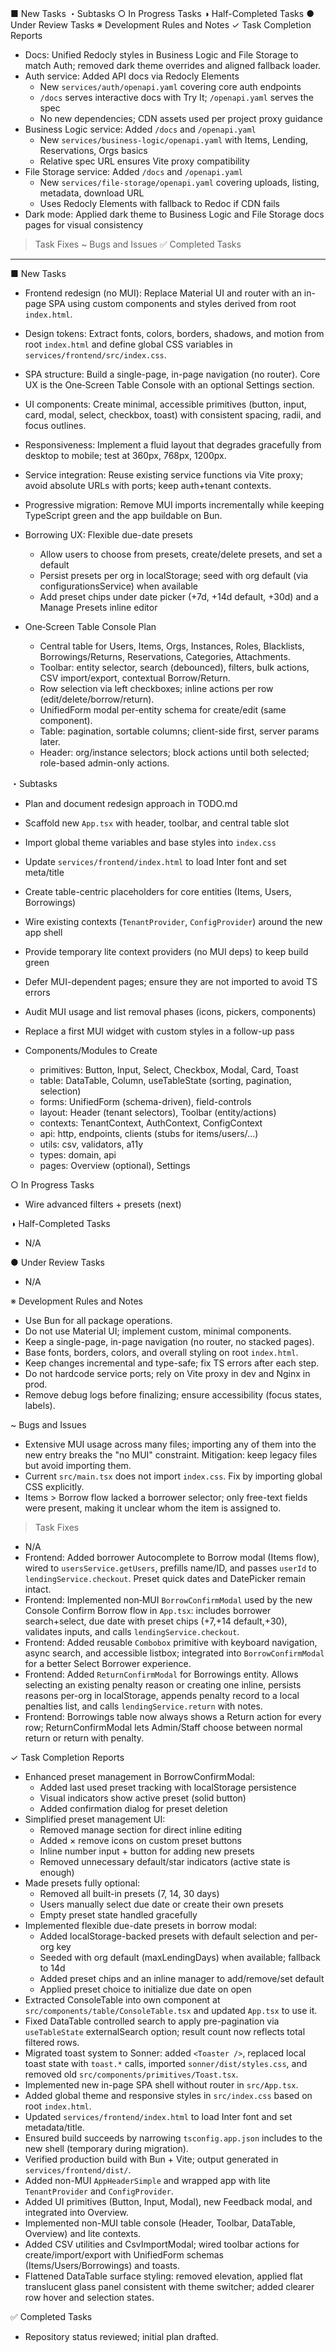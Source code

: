 ■ New Tasks
・Subtasks
○ In Progress Tasks
◑ Half-Completed Tasks
● Under Review Tasks
※ Development Rules and Notes
✓ Task Completion Reports
- Docs: Unified Redocly styles in Business Logic and File Storage to match Auth; removed dark theme overrides and aligned fallback loader.
- Auth service: Added API docs via Redocly Elements
  - New `services/auth/openapi.yaml` covering core auth endpoints
  - `/docs` serves interactive docs with Try It; `/openapi.yaml` serves the spec
  - No new dependencies; CDN assets used per project proxy guidance
 - Business Logic service: Added `/docs` and `/openapi.yaml`
   - New `services/business-logic/openapi.yaml` with Items, Lending, Reservations, Orgs basics
   - Relative spec URL ensures Vite proxy compatibility
 - File Storage service: Added `/docs` and `/openapi.yaml`
   - New `services/file-storage/openapi.yaml` covering uploads, listing, metadata, download URL
   - Uses Redocly Elements with fallback to Redoc if CDN fails
  - Dark mode: Applied dark theme to Business Logic and File Storage docs pages for visual consistency
> Task Fixes
~ Bugs and Issues
✅ Completed Tasks

---

■ New Tasks
- Frontend redesign (no MUI): Replace Material UI and router with an in-page SPA using custom components and styles derived from root `index.html`.
- Design tokens: Extract fonts, colors, borders, shadows, and motion from root `index.html` and define global CSS variables in `services/frontend/src/index.css`.
- SPA structure: Build a single-page, in-page navigation (no router). Core UX is the One‑Screen Table Console with an optional Settings section.
- UI components: Create minimal, accessible primitives (button, input, card, modal, select, checkbox, toast) with consistent spacing, radii, and focus outlines.
- Responsiveness: Implement a fluid layout that degrades gracefully from desktop to mobile; test at 360px, 768px, 1200px.
- Service integration: Reuse existing service functions via Vite proxy; avoid absolute URLs with ports; keep auth+tenant contexts.
- Progressive migration: Remove MUI imports incrementally while keeping TypeScript green and the app buildable on Bun.

- Borrowing UX: Flexible due-date presets
  - Allow users to choose from presets, create/delete presets, and set a default
  - Persist presets per org in localStorage; seed with org default (via configurationsService) when available
  - Add preset chips under date picker (+7d, +14d default, +30d) and a Manage Presets inline editor

- One‑Screen Table Console Plan
  - Central table for Users, Items, Orgs, Instances, Roles, Blacklists, Borrowings/Returns, Reservations, Categories, Attachments.
  - Toolbar: entity selector, search (debounced), filters, bulk actions, CSV import/export, contextual Borrow/Return.
  - Row selection via left checkboxes; inline actions per row (edit/delete/borrow/return).
  - UnifiedForm modal per-entity schema for create/edit (same component).
  - Table: pagination, sortable columns; client-side first, server params later.
  - Header: org/instance selectors; block actions until both selected; role-based admin-only actions.

・Subtasks
- Plan and document redesign approach in TODO.md
- Scaffold new `App.tsx` with header, toolbar, and central table slot
- Import global theme variables and base styles into `index.css`
- Update `services/frontend/index.html` to load Inter font and set meta/title
- Create table-centric placeholders for core entities (Items, Users, Borrowings)
- Wire existing contexts (`TenantProvider`, `ConfigProvider`) around the new app shell
- Provide temporary lite context providers (no MUI deps) to keep build green
- Defer MUI-dependent pages; ensure they are not imported to avoid TS errors
- Audit MUI usage and list removal phases (icons, pickers, components)
- Replace a first MUI widget with custom styles in a follow-up pass

- Components/Modules to Create
  - primitives: Button, Input, Select, Checkbox, Modal, Card, Toast
  - table: DataTable, Column, useTableState (sorting, pagination, selection)
  - forms: UnifiedForm (schema-driven), field-controls
  - layout: Header (tenant selectors), Toolbar (entity/actions)
  - contexts: TenantContext, AuthContext, ConfigContext
  - api: http, endpoints, clients (stubs for items/users/...)
  - utils: csv, validators, a11y
  - types: domain, api
  - pages: Overview (optional), Settings

○ In Progress Tasks
- Wire advanced filters + presets (next)

◑ Half-Completed Tasks
- N/A

● Under Review Tasks
- N/A

※ Development Rules and Notes
- Use Bun for all package operations.
- Do not use Material UI; implement custom, minimal components.
- Keep a single-page, in-page navigation (no router, no stacked pages).
- Base fonts, borders, colors, and overall styling on root `index.html`.
- Keep changes incremental and type-safe; fix TS errors after each step.
- Do not hardcode service ports; rely on Vite proxy in dev and Nginx in prod.
- Remove debug logs before finalizing; ensure accessibility (focus states, labels).

~ Bugs and Issues
- Extensive MUI usage across many files; importing any of them into the new entry breaks the "no MUI" constraint. Mitigation: keep legacy files but avoid importing them.
- Current `src/main.tsx` does not import `index.css`. Fix by importing global CSS explicitly.
- Items > Borrow flow lacked a borrower selector; only free-text fields were present, making it unclear whom the item is assigned to.

> Task Fixes
- N/A
 - Frontend: Added borrower Autocomplete to Borrow modal (Items flow), wired to `usersService.getUsers`, prefills name/ID, and passes `userId` to `lendingService.checkout`. Preset quick dates and DatePicker remain intact.
- Frontend: Implemented non‑MUI `BorrowConfirmModal` used by the new Console Confirm Borrow flow in `App.tsx`: includes borrower search+select, due date with preset chips (+7,+14 default,+30), validates inputs, and calls `lendingService.checkout`.
- Frontend: Added reusable `Combobox` primitive with keyboard navigation, async search, and accessible listbox; integrated into `BorrowConfirmModal` for a better Select Borrower experience.
- Frontend: Added `ReturnConfirmModal` for Borrowings entity. Allows selecting an existing penalty reason or creating one inline, persists reasons per-org in localStorage, appends penalty record to a local penalties list, and calls `lendingService.return` with notes.
 - Frontend: Borrowings table now always shows a Return action for every row; ReturnConfirmModal lets Admin/Staff choose between normal return or return with penalty.

✓ Task Completion Reports
- Enhanced preset management in BorrowConfirmModal:
  - Added last used preset tracking with localStorage persistence
  - Visual indicators show active preset (solid button)
  - Added confirmation dialog for preset deletion
- Simplified preset management UI:
  - Removed manage section for direct inline editing
  - Added × remove icons on custom preset buttons
  - Inline number input + button for adding new presets
  - Removed unnecessary default/star indicators (active state is enough)
- Made presets fully optional:
  - Removed all built-in presets (7, 14, 30 days)
  - Users manually select due date or create their own presets
  - Empty preset state handled gracefully
- Implemented flexible due-date presets in borrow modal:
  - Added localStorage-backed presets with default selection and per-org key
  - Seeded with org default (maxLendingDays) when available; fallback to 14d
  - Added preset chips and an inline manager to add/remove/set default
  - Applied preset choice to initialize due date on open
- Extracted ConsoleTable into own component at `src/components/table/ConsoleTable.tsx` and updated `App.tsx` to use it.
- Fixed DataTable controlled search to apply pre-pagination via `useTableState` externalSearch option; result count now reflects total filtered rows.
- Migrated toast system to Sonner: added `<Toaster />`, replaced local toast state with `toast.*` calls, imported `sonner/dist/styles.css`, and removed old `src/components/primitives/Toast.tsx`.
- Implemented new in-page SPA shell without router in `src/App.tsx`.
- Added global theme and responsive styles in `src/index.css` based on root `index.html`.
- Updated `services/frontend/index.html` to load Inter font and set metadata/title.
- Ensured build succeeds by narrowing `tsconfig.app.json` includes to the new shell (temporary during migration).
- Verified production build with Bun + Vite; output generated in `services/frontend/dist/`.
- Added non-MUI `AppHeaderSimple` and wrapped app with lite `TenantProvider` and `ConfigProvider`.
- Added UI primitives (Button, Input, Modal), new Feedback modal, and integrated into Overview.
- Implemented non-MUI table console (Header, Toolbar, DataTable, Overview) and lite contexts.
- Added CSV utilities and CsvImportModal; wired toolbar actions for create/import/export with UnifiedForm schemas (Items/Users/Borrowings) and toasts.
- Flattened DataTable surface styling: removed elevation, applied flat translucent glass panel consistent with theme switcher; added clearer row hover and selection states.

✅ Completed Tasks
- Repository status reviewed; initial plan drafted.
